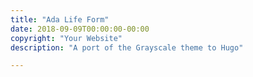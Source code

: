 ```yaml
---
title: "Ada Life Form"
date: 2018-09-09T00:00:00-00:00
copyright: "Your Website"
description: "A port of the Grayscale theme to Hugo"

---
```

